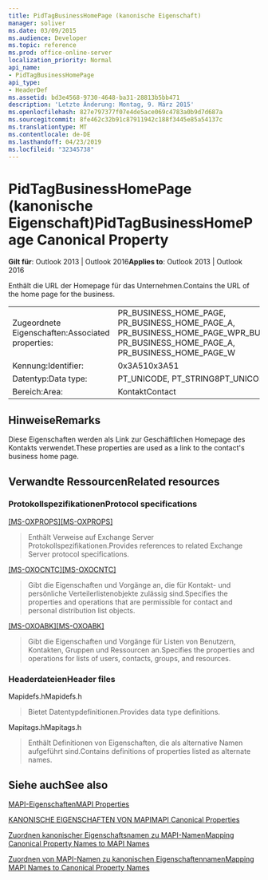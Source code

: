 ```yaml
---
title: PidTagBusinessHomePage (kanonische Eigenschaft)
manager: soliver
ms.date: 03/09/2015
ms.audience: Developer
ms.topic: reference
ms.prod: office-online-server
localization_priority: Normal
api_name:
- PidTagBusinessHomePage
api_type:
- HeaderDef
ms.assetid: bd3e4568-9730-4648-ba31-28813b5bb471
description: 'Letzte Änderung: Montag, 9. März 2015'
ms.openlocfilehash: 827e797377f07e4de5ace069c4783a0b9d7d687a
ms.sourcegitcommit: 8fe462c32b91c87911942c188f3445e85a54137c
ms.translationtype: MT
ms.contentlocale: de-DE
ms.lasthandoff: 04/23/2019
ms.locfileid: "32345738"
---
```

# <a name="pidtagbusinesshomepage-canonical-property"></a><span data-ttu-id="2363d-103">PidTagBusinessHomePage (kanonische Eigenschaft)</span><span class="sxs-lookup"><span data-stu-id="2363d-103">PidTagBusinessHomePage Canonical Property</span></span>

  
  
<span data-ttu-id="2363d-104">**Gilt für**: Outlook 2013 | Outlook 2016</span><span class="sxs-lookup"><span data-stu-id="2363d-104">**Applies to**: Outlook 2013 | Outlook 2016</span></span> 
  
<span data-ttu-id="2363d-105">Enthält die URL der Homepage für das Unternehmen.</span><span class="sxs-lookup"><span data-stu-id="2363d-105">Contains the URL of the home page for the business.</span></span>
  
|||
|:-----|:-----|
|<span data-ttu-id="2363d-106">Zugeordnete Eigenschaften:</span><span class="sxs-lookup"><span data-stu-id="2363d-106">Associated properties:</span></span>  <br/> |<span data-ttu-id="2363d-107">PR_BUSINESS_HOME_PAGE, PR_BUSINESS_HOME_PAGE_A, PR_BUSINESS_HOME_PAGE_W</span><span class="sxs-lookup"><span data-stu-id="2363d-107">PR_BUSINESS_HOME_PAGE, PR_BUSINESS_HOME_PAGE_A, PR_BUSINESS_HOME_PAGE_W</span></span>  <br/> |
|<span data-ttu-id="2363d-108">Kennung:</span><span class="sxs-lookup"><span data-stu-id="2363d-108">Identifier:</span></span>  <br/> |<span data-ttu-id="2363d-109">0x3A51</span><span class="sxs-lookup"><span data-stu-id="2363d-109">0x3A51</span></span>  <br/> |
|<span data-ttu-id="2363d-110">Datentyp:</span><span class="sxs-lookup"><span data-stu-id="2363d-110">Data type:</span></span>  <br/> |<span data-ttu-id="2363d-111">PT_UNICODE, PT_STRING8</span><span class="sxs-lookup"><span data-stu-id="2363d-111">PT_UNICODE, PT_STRING8</span></span>  <br/> |
|<span data-ttu-id="2363d-112">Bereich:</span><span class="sxs-lookup"><span data-stu-id="2363d-112">Area:</span></span>  <br/> |<span data-ttu-id="2363d-113">Kontakt</span><span class="sxs-lookup"><span data-stu-id="2363d-113">Contact</span></span>  <br/> |
   
## <a name="remarks"></a><span data-ttu-id="2363d-114">Hinweise</span><span class="sxs-lookup"><span data-stu-id="2363d-114">Remarks</span></span>

<span data-ttu-id="2363d-115">Diese Eigenschaften werden als Link zur Geschäftlichen Homepage des Kontakts verwendet.</span><span class="sxs-lookup"><span data-stu-id="2363d-115">These properties are used as a link to the contact's business home page.</span></span>
  
## <a name="related-resources"></a><span data-ttu-id="2363d-116">Verwandte Ressourcen</span><span class="sxs-lookup"><span data-stu-id="2363d-116">Related resources</span></span>

### <a name="protocol-specifications"></a><span data-ttu-id="2363d-117">Protokollspezifikationen</span><span class="sxs-lookup"><span data-stu-id="2363d-117">Protocol specifications</span></span>

<span data-ttu-id="2363d-118">[[MS-OXPROPS]](https://msdn.microsoft.com/library/f6ab1613-aefe-447d-a49c-18217230b148%28Office.15%29.aspx)</span><span class="sxs-lookup"><span data-stu-id="2363d-118">[[MS-OXPROPS]](https://msdn.microsoft.com/library/f6ab1613-aefe-447d-a49c-18217230b148%28Office.15%29.aspx)</span></span>
  
> <span data-ttu-id="2363d-119">Enthält Verweise auf Exchange Server Protokollspezifikationen.</span><span class="sxs-lookup"><span data-stu-id="2363d-119">Provides references to related Exchange Server protocol specifications.</span></span>
    
<span data-ttu-id="2363d-120">[[MS-OXOCNTC]](https://msdn.microsoft.com/library/9b636532-9150-4836-9635-9c9b756c9ccf%28Office.15%29.aspx)</span><span class="sxs-lookup"><span data-stu-id="2363d-120">[[MS-OXOCNTC]](https://msdn.microsoft.com/library/9b636532-9150-4836-9635-9c9b756c9ccf%28Office.15%29.aspx)</span></span>
  
> <span data-ttu-id="2363d-121">Gibt die Eigenschaften und Vorgänge an, die für Kontakt- und persönliche Verteilerlistenobjekte zulässig sind.</span><span class="sxs-lookup"><span data-stu-id="2363d-121">Specifies the properties and operations that are permissible for contact and personal distribution list objects.</span></span>
    
<span data-ttu-id="2363d-122">[[MS-OXOABK]](https://msdn.microsoft.com/library/f4cf9b4c-9232-4506-9e71-2270de217614%28Office.15%29.aspx)</span><span class="sxs-lookup"><span data-stu-id="2363d-122">[[MS-OXOABK]](https://msdn.microsoft.com/library/f4cf9b4c-9232-4506-9e71-2270de217614%28Office.15%29.aspx)</span></span>
  
> <span data-ttu-id="2363d-123">Gibt die Eigenschaften und Vorgänge für Listen von Benutzern, Kontakten, Gruppen und Ressourcen an.</span><span class="sxs-lookup"><span data-stu-id="2363d-123">Specifies the properties and operations for lists of users, contacts, groups, and resources.</span></span>
    
### <a name="header-files"></a><span data-ttu-id="2363d-124">Headerdateien</span><span class="sxs-lookup"><span data-stu-id="2363d-124">Header files</span></span>

<span data-ttu-id="2363d-125">Mapidefs.h</span><span class="sxs-lookup"><span data-stu-id="2363d-125">Mapidefs.h</span></span>
  
> <span data-ttu-id="2363d-126">Bietet Datentypdefinitionen.</span><span class="sxs-lookup"><span data-stu-id="2363d-126">Provides data type definitions.</span></span>
    
<span data-ttu-id="2363d-127">Mapitags.h</span><span class="sxs-lookup"><span data-stu-id="2363d-127">Mapitags.h</span></span>
  
> <span data-ttu-id="2363d-128">Enthält Definitionen von Eigenschaften, die als alternative Namen aufgeführt sind.</span><span class="sxs-lookup"><span data-stu-id="2363d-128">Contains definitions of properties listed as alternate names.</span></span>
    
## <a name="see-also"></a><span data-ttu-id="2363d-129">Siehe auch</span><span class="sxs-lookup"><span data-stu-id="2363d-129">See also</span></span>



[<span data-ttu-id="2363d-130">MAPI-Eigenschaften</span><span class="sxs-lookup"><span data-stu-id="2363d-130">MAPI Properties</span></span>](mapi-properties.md)
  
[<span data-ttu-id="2363d-131">KANONISCHE EIGENSCHAFTEN VON MAPI</span><span class="sxs-lookup"><span data-stu-id="2363d-131">MAPI Canonical Properties</span></span>](mapi-canonical-properties.md)
  
[<span data-ttu-id="2363d-132">Zuordnen kanonischer Eigenschaftsnamen zu MAPI-Namen</span><span class="sxs-lookup"><span data-stu-id="2363d-132">Mapping Canonical Property Names to MAPI Names</span></span>](mapping-canonical-property-names-to-mapi-names.md)
  
[<span data-ttu-id="2363d-133">Zuordnen von MAPI-Namen zu kanonischen Eigenschaftennamen</span><span class="sxs-lookup"><span data-stu-id="2363d-133">Mapping MAPI Names to Canonical Property Names</span></span>](mapping-mapi-names-to-canonical-property-names.md)

